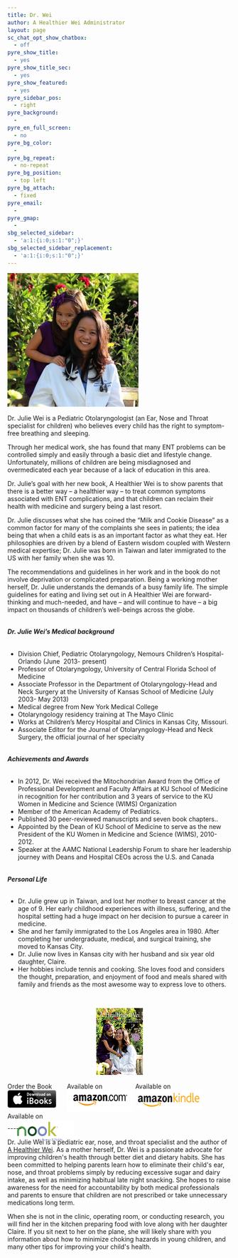 ```yaml
---
title: Dr. Wei
author: A Healthier Wei Administrator
layout: page
sc_chat_opt_show_chatbox:
  - off
pyre_show_title:
  - yes
pyre_show_title_sec:
  - yes
pyre_show_featured:
  - yes
pyre_sidebar_pos:
  - right
pyre_background:
  - 
pyre_en_full_screen:
  - no
pyre_bg_color:
  - 
pyre_bg_repeat:
  - no-repeat
pyre_bg_position:
  - top left
pyre_bg_attach:
  - fixed
pyre_email:
  - 
pyre_gmap:
  - 
sbg_selected_sidebar:
  - 'a:1:{i:0;s:1:"0";}'
sbg_selected_sidebar_replacement:
  - 'a:1:{i:0;s:1:"0";}'
---
```

<img class="alignnone size-medium wp-image-56 alignright" title="My Daughter and I" alt="My Daughter and I" src="/wp-content/uploads/2013/08/biosketch-295x300.jpg" width="295" height="300" />

Dr. Julie Wei is a Pediatric Otolaryngologist (an Ear, Nose and Throat specialist for children) who believes every child has the right to symptom-free breathing and sleeping.

Through her medical work, she has found that many ENT problems can be controlled simply and easily through a basic diet and lifestyle change. Unfortunately, millions of children are being misdiagnosed and overmedicated each year because of a lack of education in this area.

Dr. Julie’s goal with her new book, A Healthier Wei is to show parents that there is a better way – a healthier way – to treat common symptoms associated with ENT complications, and that children can reclaim their health with medicine and surgery being a last resort.

Dr. Julie discusses what she has coined the “Milk and Cookie Disease” as a common factor for many of the complaints she sees in patients; the idea being that when a child eats is as an important factor as what they eat. Her philosophies are driven by a blend of Eastern wisdom coupled with Western medical expertise; Dr. Julie was born in Taiwan and later immigrated to the US with her family when she was 10.

The recommendations and guidelines in her work and in the book do not involve deprivation or complicated preparation. Being a working mother herself, Dr. Julie understands the demands of a busy family life. The simple guidelines for eating and living set out in A Healthier Wei are forward-thinking and much-needed, and have – and will continue to have – a big impact on thousands of children’s well-beings across the globe.

###### 

###### **Dr. Julie Wei’s Medical background**

  * Division Chief, Pediatric Otolaryngology, Nemours Children&#8217;s Hospital-Orlando (June  2013- present)
  * Professor of Otolaryngology, University of Central Florida School of Medicine
  * Associate Professor in the Department of Otolaryngology-Head and Neck Surgery at the University of Kansas School of Medicine (July 2003- May 2013)
  * Medical degree from New York Medical College
  * Otolaryngology residency training at The Mayo Clinic
  * Works at Children’s Mercy Hospital and Clinics in Kansas City, Missouri.
  * Associate Editor for the Journal of Otolaryngology-Head and Neck Surgery, the official journal of her specialty

###### 

###### **Achievements and Awards**

  * In 2012, Dr. Wei received the Mitochondrian Award from the Office of Professional Development and Faculty Affairs at KU School of Medicine in recognition for her contribution and 3 years of service to the KU Women in Medicine and Science (WIMS) Organization
  * Member of the American Academy of Pediatrics.
  * Published 30 peer-reviewed manuscripts and seven book chapters..
  * Appointed by the Dean of KU School of Medicine to serve as the new President of the KU Women in Medicine and Science (WIMS), 2010-2012.
  * Speaker at the AAMC National Leadership Forum to share her leadership journey with Deans and Hospital CEOs across the U.S. and Canada

###### 

###### **Personal Life**

  * Dr. Julie grew up in Taiwan, and lost her mother to breast cancer at the age of 9. Her early childhood experiences with illness, suffering, and the hospital setting had a huge impact on her decision to pursue a career in medicine.
  * She and her family immigrated to the Los Angeles area in 1980. After completing her undergraduate, medical, and surgical training, she moved to Kansas City.
  * Dr. Julie now lives in Kansas city with her husband and six year old daughter, Claire.
  * Her hobbies include tennis and cooking. She loves food and considers the thought, preparation, and enjoyment of food and meals shared with family and friends as the most awesome way to express love to others.

&nbsp;

<span style="width:105px;display:table;margin:0 auto;"><a href="the-book/"><img src="/wp-content/uploads/2014/04/AHealthierWei_cover_150.png" /></a></span>

<p style="height:80px">
  <span style="width:130px;display:inline-block;vertical-align:top;"> Order the Book <a href="https://itunes.apple.com/us/book/a-healthier-wei/id806784060?ls=1&mt=11#" target="_blank" > <img class="size-full wp-image-944" alt="Apple iBooks" title="Apple iBooks" src="/wp-content/uploads/2014/02/Download_on_iBooks_Badge_US-UK_110x40_090513.png" width="110" height="40" /></a> </span> <span style="width:150px;display:inline-block;vertical-align:top;">Available on <a href="http://amzn.to/1fSNqeb" target="_blank" > <img class="size-full wp-image-945" alt="Amazon.com" title="Amazon.com" src="/wp-content/uploads/2014/02/amazon_com_logo_160.jpg" width="160" height="47" /> </a> </span> <span  style="width:150px;display:inline-block;vertical-align:top;">Available on <a href="http://amzn.to/1eHEfNl" target="_blank" > <img class="size-full wp-image-946" alt="Amazon Kindle" title="Amazon Kindle" src="/wp-content/uploads/2014/02/kindle_logo_160.jpg" width="160" height="43" /> </a> </span> <span style="width:150px;display:inline-block;vertical-align:top;">Available on <a href="http://www.barnesandnoble.com/w/a-healthier-wei-julie-wei/1118260302?ean=2940148244592&itm=1&usri=2940148244592" target="_blank" > <img class="size-full wp-image-947" alt="Nook" title="Nook" src="/wp-content/uploads/2014/02/nook_logo_160.png" width="160" height="52" /></a> </span>
</p>

\-----

Dr. Julie Wei is a pediatric ear, nose, and throat specialist and the author of [A Healthier Wei][1]. As a mother herself, Dr. Wei is a passionate advocate for improving children's health through better diet and dietary habits. She has been committed to helping parents learn how to eliminate their child's ear, nose, and throat problems simply by reducing excessive sugar and dairy intake, as well as minimizing habitual late night snacking. She hopes to raise awareness for the need for accountability by both medical professionals and parents to ensure that children are not prescribed or take unnecessary medications long term. 

When she is not in the clinic, operating room, or conducting research, you will find her in the kitchen preparing food with love along with her daughter Claire. If you sit next to her on the plane, she will likely share with you information about how to minimize choking hazards in young children, and many other tips for improving your child's health.

 [1]: the-book